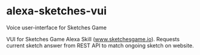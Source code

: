 # alexa-sketches-vui
Voice user-interface for Sketches Game

VUI for Sketches Game Alexa Skill (www.sketchesgame.io). Requests current sketch answer from REST API to match ongoing sketch on website.
